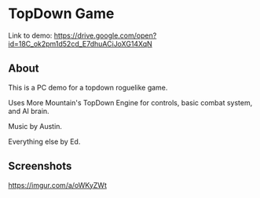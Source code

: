 # TopDown Game
  Link to demo: https://drive.google.com/open?id=18C_ok2pm1d52cd_E7dhuACiJoXG14XqN
  
## About
  This is a PC demo for a topdown roguelike game.
  
  Uses More Mountain's TopDown Engine for controls, basic combat system, and AI brain.
  
  Music by Austin.
  
  Everything else by Ed.

  
## Screenshots
  https://imgur.com/a/oWKyZWt
  
